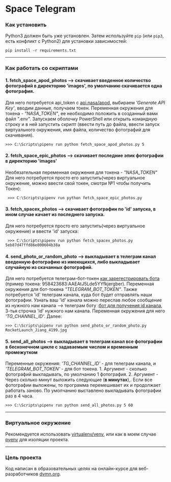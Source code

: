 # Space Telegram


### Как установить

Python3 должен быть уже установлен. 
Затем используйте `pip` (или `pip3`, есть конфликт с Python2) для установки зависимостей:
```
pip install -r requirements.txt
```
------------------------------
### Как работать со скриптами

#### 1. fetch_space_apod_photos --> скачивает введенное количество фотографий в директорию 'images', по умолчанию скачивается одна фотография.

Для него потребуется api_token c [api.nasa/apod](https://api.nasa.gov/#apod), выбираем  *'Generate API Key'*, вводим данные, получаем токен. 
Переменная окружения для токена - *"NASA_TOKEN"*, ее необходимо положить в созданный вами файл ".env".
Запускаем оболочку PowerShell или открыть командную строку и в ней запустить скрипт (ввести путь до файла, ввести запуск виртуального окружения, имя файла,  количество фотографий для скачивания).

    >>> C:\Scripts\pipenv run python fetch_space_apod_photos.py 5 

#### 2. fetch_space_epic_photos --> cкачивает последние эпик фотографии в директорию 'images'

Необязательная переменная окружения для токена - *"NASA_TOKEN"*
Для него потребуется просто его запустить(через виртуальное окружение, можно ввести свой токен, смотри №1 чтобы получить Токен):

     >>> C:\Scripts\pipenv run python fetch_space_epic_photos.py 
    
#### 3. fetch_spacex_photos --> скачивает фотографии по 'id' запуска, в ином случае качает из последнего запуска.

Для него потребуется просто его запустить(через виртуальное окружение) и ввести 'id' запуска:

     >>> C:\Scripts\pipenv run python fetch_spacex_photos.py 5eb87d47ffd86e000604b38a
     
#### 4. send_photo_or_random_photo --> выкладывает в телеграм канал введенную фотографию из имеющихся, либо выкладывает случайную из скачанных фотографий.

Для него потребуется телеграм-бот-токен [как зарегестрировать бота](https://way23.ru/%D1%80%D0%B5%D0%B3%D0%B8%D1%81%D1%82%D1%80%D0%B0%D1%86%D0%B8%D1%8F-%D0%B1%D0%BE%D1%82%D0%B0-%D0%B2-telegram.html) (пример токена: 958423683:AAEAtJ5Lde5YYfkjergber). Переменная окружения для бот-токена *"TELEGRAM_BOT_TOKEN"*.
Также потребуется 'id' телеграм канала, куда бот будет отправлять наши фотографии. Узнать ваш 'id' канала можно переслав любое сообщение из нужного нам канала --> телеграм боту 
:[бот для получения id канала](https://t.me/getmyid_bot), 3-тья строчка 'id' нужного нам канала. Переменная окружения для него *'TG_CHANNEL_ID'*. Далее:

    >>> C:\Scripts\pipenv run python send_photo_or_random_photo.py RocketLaunch_Jiang_4199.jpg

#### 5. send_all_photos --> выкладывает в телеграм канал все фотографии в бесконечном цикле с задаваемым числом и временным промежутком

Переменные окружения: *'TG_CHANNEL_ID'* - для телеграм канала, и *'TELEGRAM_BOT_TOKEN'* - для бот токена. 1. Аргумент - сколько фотографий выкладывать, по умолчанию 1 фотография. 2. Аргумент - Через сколько минут выложить следующие (**в минутах**),.
Если все фотографии выложены, то программа перемешивает их и продолжает работать заново. По умолчанию выставлено выкладывать фотографии раз в 4 часа.

    >>> C:\Scripts\pipenv run python send_all_photos.py 5 60

-------------------------
### Виртуальное окружение

Рекомендуется использовать [virtualenv/venv](https://docs.python.org/3/library/venv.html?highlight=venv#module-venv), или как в моем случае [pyenv](https://docs.python-guide.org/dev/virtualenvs/) для изоляции проекта.

----------------
### Цель проекта
Код написан в образовательных целях на онлайн-курсе для веб-разработчиков [dvmn.org](https://dvmn.org/).

